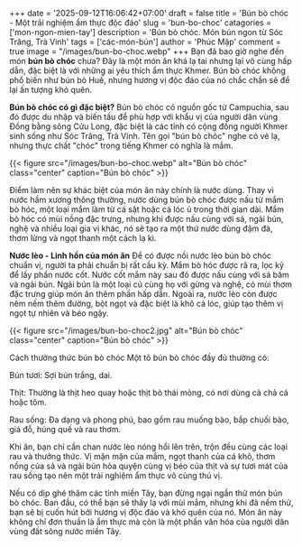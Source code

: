 +++
date = '2025-09-12T16:06:42+07:00'
draft = false
title = 'Bún bò chóc - Một trải nghiệm ẩm thực độc đáo'
slug = 'bun-bo-choc'
catagories = ['mon-ngon-mien-tay']
description = 'Bún bò chóc. Món bún ngon từ Sóc Trăng, Trà Vinh'
tags = ['các-món-bún']
author = 'Phúc Mập'
comment = true
image = "/images/bun-bo-choc.webp"
+++
Bạn đã bao giờ nghe đến món **bún bò chóc** chưa? Đây là một món ăn khá lạ tai nhưng lại vô cùng hấp dẫn, đặc biệt là với những ai yêu thích ẩm thực Khmer. Bún bò chóc không phổ biến như bún bò Huế, nhưng hương vị độc đáo của nó chắc chắn sẽ để lại ấn tượng khó quên.

**Bún bò chóc có gì đặc biệt?**
Bún bò chóc có nguồn gốc từ Campuchia, sau đó được du nhập và biến tấu để phù hợp với khẩu vị của người dân vùng Đồng bằng sông Cửu Long, đặc biệt là các tỉnh có cộng đồng người Khmer sinh sống như Sóc Trăng, Trà Vinh. Tên gọi "bún bò chóc" nghe có vẻ lạ, nhưng thực chất "chóc" trong tiếng Khmer có nghĩa là mắm.

{{< figure src="/images/bun-bo-choc.webp" alt="Bún bò chóc" class="center" caption="Bún bò chóc" >}}

Điểm làm nên sự khác biệt của món ăn này chính là nước dùng. Thay vì nước hầm xương thông thường, nước dùng bún bò chóc được nấu từ mắm bò hóc, một loại mắm làm từ cá sặt hoặc cá lóc ủ trong thời gian dài. Mắm bò hóc có mùi nồng đặc trưng, nhưng khi được nấu cùng với sả, ngải bún, nghệ và nhiều loại gia vị khác, nó sẽ tạo ra một thứ nước dùng đậm đà, thơm lừng và ngọt thanh một cách lạ kì.

**Nước lèo - Linh hồn của món ăn**
Để có được nồi nước lèo bún bò chóc chuẩn vị, người ta phải chuẩn bị rất cầu kỳ. Mắm bò hóc được rã ra, lọc kỹ để lấy phần nước cốt. Nước cốt mắm này sau đó được nấu cùng với sả băm và ngải bún. Ngải bún là một loại củ cùng họ với gừng và nghệ, có mùi thơm đặc trưng giúp món ăn thêm phần hấp dẫn. Ngoài ra, nước lèo còn được nêm nếm thêm đường, bột ngọt và đặc biệt là khô cá lóc, giúp tạo thêm vị ngọt tự nhiên và béo ngậy.

{{< figure src="/images/bun-bo-choc2.jpg" alt="Bún bò chóc" class="center" caption="Bún bò chóc" >}}

Cách thưởng thức bún bò chóc
Một tô bún bò chóc đầy đủ thường có:

Bún tươi: Sợi bún trắng, dai.

Thịt: Thường là thịt heo quay hoặc thịt bò thái mỏng, có nơi dùng cả chả cá hoặc tôm.

Rau sống: Đa dạng và phong phú, bao gồm rau muống bào, bắp chuối bào, giá đỗ, húng quế và rau thơm.

Khi ăn, bạn chỉ cần chan nước lèo nóng hổi lên trên, trộn đều cùng các loại rau và thưởng thức. Vị mặn mặn của mắm, ngọt thanh của cá khô, thơm nồng của sả và ngải bún hòa quyện cùng vị béo của thịt và sự tươi mát của rau sống tạo nên một trải nghiệm ẩm thực vô cùng thú vị.

Nếu có dịp ghé thăm các tỉnh miền Tây, bạn đừng ngại ngần thử món bún bò chóc. Ban đầu, có thể bạn sẽ thấy lạ với mùi mắm, nhưng khi đã nếm thử, bạn sẽ bị cuốn hút bởi hương vị độc đáo và khó quên của nó. Món ăn này không chỉ đơn thuần là ẩm thực mà còn là một phần văn hóa của người dân vùng đất sông nước miền Tây.